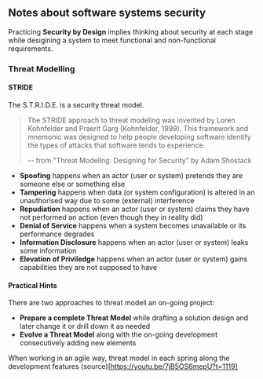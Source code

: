 ## Notes about software systems security

Practicing **Security by Design** implies thinking about security at each stage while desigining a system to meet functional and non-functional requirements. 

### Threat Modelling



#### STRIDE
The S.T.R.I.D.E. is a security threat model.

> The STRIDE approach to threat modeling was invented by Loren Kohnfelder and Praerit Garg (Kohnfelder, 1999). This framework and mnemonic was designed to help people developing software identify the types of attacks that software tends to experience.
> 
> -- from "Threat Modeling: Designing for Security" by Adam Shostack

- **Spoofing** happens when an actor (user or system) pretends they are someone else or something else
- **Tampering** happens when data (or system configuration) is altered in an unauthorised way due to some (external) interference 
- **Repudiation** happens when an actor (user or system) claims they have not performed an action (even though they in reality did)
- **Denial of Service** happens when a system becomes unavailable or its performance degrades
- **Information Disclosure** happens when an actor (user or system) leaks some information
- **Elevation of Priviledge** happens when an actor (user or system) gains capabilities they are not supposed to have

#### Practical Hints
There are two approaches to threat modell an on-going project:
- **Prepare a complete Threat Model** while drafting a solution design and later change it or drill down it as needed
- **Evolve a Threat Model** along with the on-going development consecutively adding new elements 

When working in an agile way, threat model in each spring along the development features (source)[https://youtu.be/7jB5OS6mepU?t=1119]
